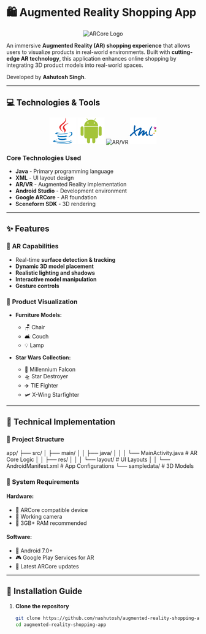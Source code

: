 # 🛍️ Augmented Reality Shopping App  

<p align="center">
  <img src="Final_Demo_AR (1).mp4" alt="ARCore Logo" width="200"/>
</p>

An immersive **Augmented Reality (AR) shopping experience** that allows users to visualize products in real-world environments. Built with **cutting-edge AR technology**, this application enhances online shopping by integrating 3D product models into real-world spaces.

Developed by **Ashutosh Singh**.

---

## 💻 Technologies & Tools  

<p align="center">
  <img src="https://raw.githubusercontent.com/devicons/devicon/master/icons/java/java-original.svg" alt="Java" width="70"/>
  <img src="https://raw.githubusercontent.com/devicons/devicon/master/icons/android/android-original.svg" alt="Android" width="70"/>
  <img src="https://www.svgrepo.com/show/331760/unity.svg" alt="AR/VR" width="70"/>
  <img src="https://raw.githubusercontent.com/devicons/devicon/master/icons/xml/xml-original.svg" alt="XML" width="70"/>
</p>

### **Core Technologies Used**  
- **Java** - Primary programming language  
- **XML** - UI layout design  
- **AR/VR** - Augmented Reality implementation  
- **Android Studio** - Development environment  
- **Google ARCore** - AR foundation  
- **Sceneform SDK** - 3D rendering  

---

## ✨ Features  

### 🔹 **AR Capabilities**  
- Real-time **surface detection & tracking**  
- **Dynamic 3D model placement**  
- **Realistic lighting and shadows**  
- **Interactive model manipulation**  
- **Gesture controls**  

### 🏪 **Product Visualization**  
- **Furniture Models:**  
  - 🪑 Chair  
  - 🛋️ Couch  
  - 💡 Lamp  

- **Star Wars Collection:**  
  - 🚀 Millennium Falcon  
  - 🛸 Star Destroyer  
  - ✈️ TIE Fighter  
  - 🛩️ X-Wing Starfighter  

---

## 🔧 Technical Implementation  

### **📁 Project Structure**  
app/ ├── src/ │ ├── main/ │ │ ├── java/ │ │ │ └── MainActivity.java # AR Core Logic │ │ ├── res/ │ │ │ └── layout/ # UI Layouts │ │ └── AndroidManifest.xml # App Configurations └── sampledata/ # 3D Models

### **📱 System Requirements**  

#### **Hardware:**  
- 📱 ARCore compatible device  
- 📸 Working camera  
- 💾 3GB+ RAM recommended  

#### **Software:**  
- 🤖 Android 7.0+  
- 🎮 Google Play Services for AR  
- 📲 Latest ARCore updates  

---

## 🚀 Installation Guide  

1. **Clone the repository**  
   ```bash
   git clone https://github.com/nashutosh/augmented-reality-shopping-app.git
   cd augmented-reality-shopping-app
